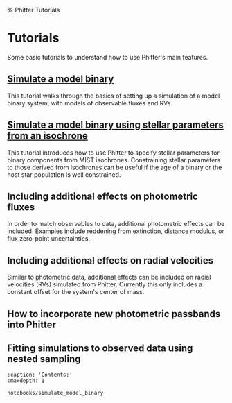 % Phitter Tutorials

# Tutorials

Some basic tutorials to understand how to use Phitter's main features.

## [Simulate a model binary](notebooks/simulate_model_binary)

This tutorial walks through the basics of setting up a simulation of a model binary system, with models of observable fluxes and RVs.

## [Simulate a model binary using stellar parameters from an isochrone](notebooks/simulate_model_binary_wMIST_star_params)

This tutorial introduces how to use Phitter to specify stellar parameters for binary components from MIST isochrones. Constraining stellar parameters to those derived from isochrones can be useful if the age of a binary or the host star population is well constrained.

## Including additional effects on photometric fluxes

In order to match observables to data, additional photometric effects can be included. Examples include reddening from extinction, distance modulus, or flux zero-point uncertainties.

## Including additional effects on radial velocities

Similar to photometric data, additional effects can be included on radial velocities (RVs) simulated from Phitter. Currently this only includes a constant offset for the system's center of mass.

## How to incorporate new photometric passbands into Phitter

## Fitting simulations to observed data using nested sampling


```{toctree}
:caption: 'Contents:'
:maxdepth: 1

notebooks/simulate_model_binary
```